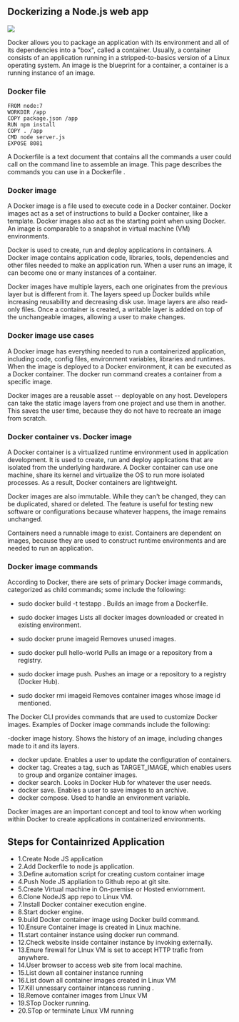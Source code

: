 ## Dockerizing a Node.js web app

<img src="https://github.com/RaviTambade/SDM/blob/main/images/Container/docker.jpg">


Docker allows you to package an application with its environment and all of its dependencies into a "box", called a container. Usually, a container consists of an application running in a stripped-to-basics version of a Linux operating system. An image is the blueprint for a container, a container is a running instance of an image.

### Docker file

```
FROM node:7
WORKDIR /app
COPY package.json /app
RUN npm install
COPY . /app
CMD node server.js
EXPOSE 8081
```

A Dockerfile is a text document that contains all the commands a user could call on the command line to assemble an image. This page describes the commands you can use in a Dockerfile .

### Docker image

A Docker image is a file used to execute code in a Docker container. Docker images act as a set of instructions to build a Docker container, like a template. Docker images also act as the starting point when using Docker. An image is comparable to a snapshot in virtual machine (VM) environments.

Docker is used to create, run and deploy applications in containers. A Docker image contains application code, libraries, tools, dependencies and other files needed to make an application run. When a user runs an image, it can become one or many instances of a container.


Docker images have multiple layers, each one originates from the previous layer but is different from it. The layers speed up Docker builds while increasing reusability and decreasing disk use. Image layers are also read-only files. Once a container is created, a writable layer is added on top of the unchangeable images, allowing a user to make changes.


### Docker image use cases
A Docker image has everything needed to run a containerized application, including code, config files, environment variables, libraries and runtimes. When the image is deployed to a Docker environment, it can be executed as a Docker container. The docker run command creates a container from a specific image.

Docker images are a reusable asset -- deployable on any host. Developers can take the static image layers from one project and use them in another. This saves the user time, because they do not have to recreate an image from scratch.

### Docker container vs. Docker image

A Docker container is a virtualized runtime environment used in application development. It is used to create, run and deploy applications that are isolated from the underlying hardware. A Docker container can use one machine, share its kernel and virtualize the OS to run more isolated processes. As a result, Docker containers are lightweight.

Docker images are also immutable. While they can't be changed, they can be duplicated, shared or deleted. The feature is useful for testing new software or configurations because whatever happens, the image remains unchanged.

Containers need a runnable image to exist. Containers are dependent on images, because they are used to construct runtime environments and are needed to run an application.


### Docker image commands

According to Docker, there are sets of primary Docker image commands, categorized as child commands; some include the following:

- sudo docker build -t testapp . 
Builds an image from a Dockerfile.
 
- sudo docker images
 Lists all docker images downloaded or created in existing environment.

- sudo docker   prune  imageid
Removes unused images.

- sudo docker   pull hello-world 
Pulls an image or a repository from a registry.

- sudo docker image push. 
Pushes an image or a repository to a registry (Docker Hub).

- sudo docker  rmi imageid
 Removes  container images whose image id mentioned.
  
The Docker CLI provides commands that are used to customize Docker images. 
Examples of Docker image commands include the following:

 -docker image history. 
Shows the history of an image, including changes made to it and its layers.
- docker update. 
Enables a user to update the configuration of containers.
- docker tag. 
Creates a tag, such as TARGET_IMAGE, which enables users to group and organize container images.
- docker search. 
Looks in Docker Hub for whatever the user needs.
- docker save. 
Enables a user to save images to an archive.
- docker compose. 
Used to handle an environment variable.

Docker images are an important concept and tool to know when working within Docker to create applications in containerized environments.


## Steps for Containrized Application

- 1.Create Node JS application
- 2.Add Dockerfile to node js application.
- 3.Define automation script for creating custom container image
- 4.Push Node JS appliation to Github repo at git site.
- 5.Create Virtual machine in On-premise or Hosted enviornment.
- 6.Clone NodeJS app repo to Linux VM.
- 7.Install Docker container execution engine.
- 8.Start docker engine.
- 9.build Docker container image using Docker build command.
- 10.Ensure Container image is created in Linux machine.
- 11.start container instance using docker run command.
- 12.Check website inside container instance by invoking externally.
- 13.Enure firewall for LInux VM is set to accept HTTP trafic from anywhere.
- 14.User browser to access web site from local machine.
- 15.List down all container instance running 
- 16.List down all container images created in Linux VM
- 17.Kill unnessary  container intancess running .
- 18.Remove container images from LInux VM
- 19.STop Docker running.
- 20.STop or terminate Linux VM running